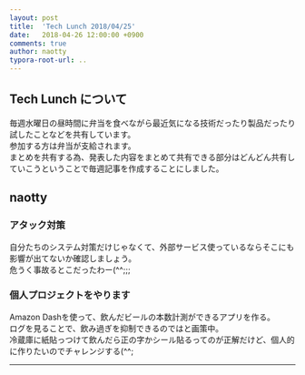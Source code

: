 ```yaml
---
layout: post
title:  'Tech Lunch 2018/04/25'
date:   2018-04-26 12:00:00 +0900
comments: true
author: naotty
typora-root-url: ..
---
```


## Tech Lunch について

毎週水曜日の昼時間に弁当を食べながら最近気になる技術だったり製品だったり試したことなどを共有しています。  
参加する方は弁当が支給されます。  
まとめを共有する為、発表した内容をまとめて共有できる部分はどんどん共有していこうということで毎週記事を作成することにしました。  

## naotty

### アタック対策
自分たちのシステム対策だけじゃなくて、外部サービス使っているならそこにも影響が出てないか確認しましょう。  
危うく事故るとこだったわー(^^;;;  

### 個人プロジェクトをやります
Amazon Dashを使って、飲んだビールの本数計測ができるアプリを作る。  
ログを見ることで、飲み過ぎを抑制できるのではと画策中。  
冷蔵庫に紙貼っつけて飲んだら正の字かシール貼るってのが正解だけど、個人的に作りたいのでチャレンジする(^^;


----
